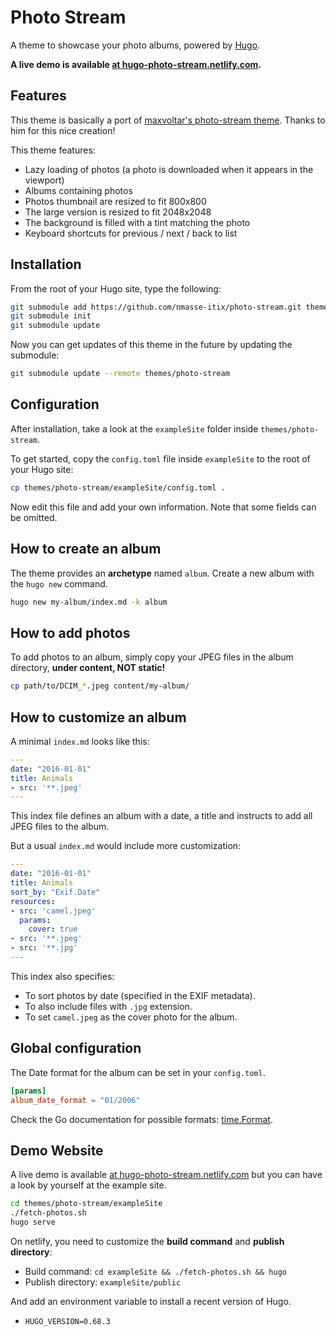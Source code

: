 # Photo Stream

A theme to showcase your photo albums, powered by [Hugo](https://gohugo.io).

**A live demo is available [at hugo-photo-stream.netlify.com](https://hugo-photo-stream.netlify.com/).**

## Features

This theme is basically a port of [maxvoltar's photo-stream theme](https://github.com/maxvoltar/photo-stream).
Thanks to him for this nice creation!

This theme features:

* Lazy loading of photos (a photo is downloaded when it appears in the viewport)
* Albums containing photos
* Photos thumbnail are resized to fit 800x800
* The large version is resized to fit 2048x2048
* The background is filled with a tint matching the photo
* Keyboard shortcuts for previous / next / back to list

## Installation

From the root of your Hugo site, type the following:

```sh
git submodule add https://github.com/nmasse-itix/photo-stream.git themes/photo-stream
git submodule init
git submodule update
```

Now you can get updates of this theme in the future by updating the submodule:

```sh
git submodule update --remote themes/photo-stream
```

## Configuration

After installation, take a look at the `exampleSite` folder inside `themes/photo-stream`.

To get started, copy the `config.toml` file inside `exampleSite` to the root of your Hugo site:

```sh
cp themes/photo-stream/exampleSite/config.toml .
```

Now edit this file and add your own information. Note that some fields can be omitted.

## How to create an album

The theme provides an **archetype** named `album`.
Create a new album with the `hugo new` command.

```sh
hugo new my-album/index.md -k album
```

## How to add photos

To add photos to an album, simply copy your JPEG files in the album directory, **under content, NOT static!**

```sh
cp path/to/DCIM_*.jpeg content/my-album/
```

## How to customize an album

A minimal `index.md` looks like this:

```yaml
---
date: "2016-01-01"
title: Animals
- src: '**.jpeg'
---
```

This index file defines an album with a date, a title and instructs to add all JPEG files to the album.

But a usual `index.md` would include more customization:

```yaml
---
date: "2016-01-01"
title: Animals
sort_by: "Exif.Date"
resources:
- src: 'camel.jpeg'
  params:
    cover: true
- src: '**.jpeg'
- src: '**.jpg'
---
```

This index also specifies:

* To sort photos by date (specified in the EXIF metadata).
* To also include files with `.jpg` extension.
* To set `camel.jpeg` as the cover photo for the album.

## Global configuration

The Date format for the album can be set in your `config.toml`.

```toml
[params]
album_date_format = "01/2006"
```

Check the Go documentation for possible formats: [time.Format](https://golang.org/pkg/time/#Time.Format).

## Demo Website

A live demo is available [at hugo-photo-stream.netlify.com](https://hugo-photo-stream.netlify.com/) but you can have a look by yourself at the example site.

```sh
cd themes/photo-stream/exampleSite
./fetch-photos.sh
hugo serve
```

On netlify, you need to customize the **build command** and **publish directory**:

* Build command: `cd exampleSite && ./fetch-photos.sh && hugo`
* Publish directory: `exampleSite/public`

And add an environment variable to install a recent version of Hugo.

* `HUGO_VERSION=0.68.3`

